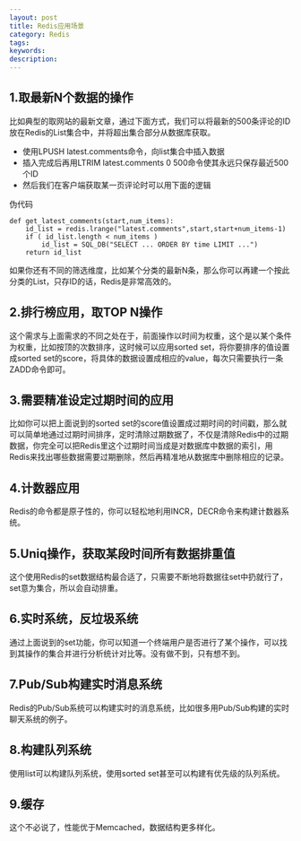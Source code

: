 ```yaml
---
layout: post
title: Redis应用场景 
category: Redis
tags: 
keywords: 
description: 
---
```



## 1.取最新N个数据的操作
比如典型的取网站的最新文章，通过下面方式，我们可以将最新的500条评论的ID放在Redis的List集合中，并将超出集合部分从数据库获取。

* 使用LPUSH latest.comments<ID>命令，向list集合中插入数据 
* 插入完成后再用LTRIM latest.comments 0 500命令使其永远只保存最近500个ID 
* 然后我们在客户端获取某一页评论时可以用下面的逻辑 

伪代码

	def get_latest_comments(start,num_items):
	    id_list = redis.lrange("latest.comments",start,start+num_items-1)
	    if ( id_list.length < num_items )
	    	id_list = SQL_DB("SELECT ... ORDER BY time LIMIT ...") 
		return id_list 
	 

如果你还有不同的筛选维度，比如某个分类的最新N条，那么你可以再建一个按此分类的List，只存ID的话，Redis是非常高效的。


## 2.排行榜应用，取TOP N操作
这个需求与上面需求的不同之处在于，前面操作以时间为权重，这个是以某个条件为权重，比如按顶的次数排序，这时候可以应用sorted set，将你要排序的值设置成sorted set的score，将具体的数据设置成相应的value，每次只需要执行一条ZADD命令即可。

## 3.需要精准设定过期时间的应用
比如你可以把上面说到的sorted set的score值设置成过期时间的时间戳，那么就可以简单地通过过期时间排序，定时清除过期数据了，不仅是清除Redis中的过期数据，你完全可以把Redis里这个过期时间当成是对数据库中数据的索引，用Redis来找出哪些数据需要过期删除，然后再精准地从数据库中删除相应的记录。

## 4.计数器应用
Redis的命令都是原子性的，你可以轻松地利用INCR，DECR命令来构建计数器系统。

## 5.Uniq操作，获取某段时间所有数据排重值
这个使用Redis的set数据结构最合适了，只需要不断地将数据往set中扔就行了，set意为集合，所以会自动排重。

## 6.实时系统，反垃圾系统
通过上面说到的set功能，你可以知道一个终端用户是否进行了某个操作，可以找到其操作的集合并进行分析统计对比等。没有做不到，只有想不到。

## 7.Pub/Sub构建实时消息系统
Redis的Pub/Sub系统可以构建实时的消息系统，比如很多用Pub/Sub构建的实时聊天系统的例子。

## 8.构建队列系统
使用list可以构建队列系统，使用sorted set甚至可以构建有优先级的队列系统。

## 9.缓存
这个不必说了，性能优于Memcached，数据结构更多样化。



